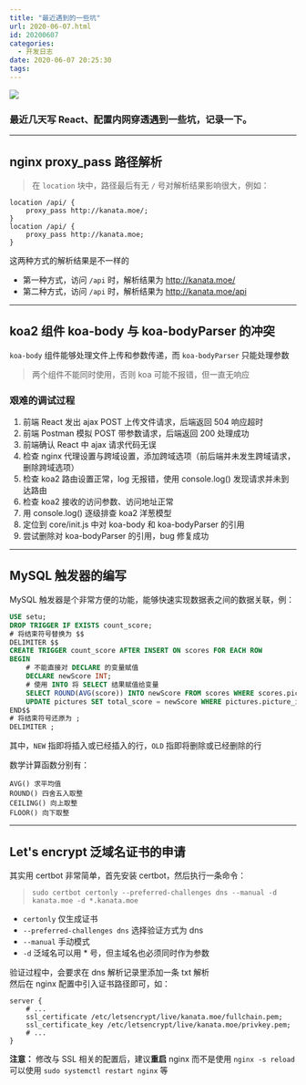 ```yaml
---
title: "最近遇到的一些坑"
url: 2020-06-07.html
id: 20200607
categories:
  - 开发日志
date: 2020-06-07 20:25:30
tags:
---
```


![](/img/post/2020-06-07.jpg)

### 最近几天写 React、配置内网穿透遇到一些坑，记录一下。

---

## nginx proxy_pass 路径解析

> 在 `location` 块中，路径最后有无 `/` 号对解析结果影响很大，例如：

```nginx
location /api/ {
    proxy_pass http://kanata.moe/;
}
location /api/ {
    proxy_pass http://kanata.moe;
}
```

这两种方式的解析结果是不一样的

- 第一种方式，访问 `/api` 时，解析结果为 <http://kanata.moe/>
- 第二种方式，访问 `/api` 时，解析结果为 <http://kanata.moe/api>

---

## koa2 组件 koa-body 与 koa-bodyParser 的冲突

`koa-body` 组件能够处理文件上传和参数传递，而 `koa-bodyParser` 只能处理参数

> 两个组件不能同时使用，否则 koa 可能不报错，但一直无响应

### 艰难的调试过程

1. 前端 React 发出 ajax POST 上传文件请求，后端返回 504 响应超时
1. 前端 Postman 模拟 POST 带参数请求，后端返回 200 处理成功
1. 前端确认 React 中 ajax 请求代码无误
1. 检查 nginx 代理设置与跨域设置，添加跨域选项（前后端并未发生跨域请求，删除跨域选项）
1. 检查 koa2 路由设置正常，log 无报错，使用 console.log() 发现请求并未到达路由
1. 检查 koa2 接收的访问参数、访问地址正常
1. 用 console.log() 逐级排查 koa2 洋葱模型
1. 定位到 core/init.js 中对 koa-body 和 koa-bodyParser 的引用
1. 尝试删除对 koa-bodyParser 的引用，bug 修复成功

---

## MySQL 触发器的编写

MySQL 触发器是个非常方便的功能，能够快速实现数据表之间的数据关联，例：

```sql
USE setu;
DROP TRIGGER IF EXISTS count_score;
# 将结束符号替换为 $$
DELIMITER $$
CREATE TRIGGER count_score AFTER INSERT ON scores FOR EACH ROW
BEGIN
    # 不能直接对 DECLARE 的变量赋值
    DECLARE newScore INT;
    # 使用 INTO 将 SELECT 结果赋值给变量
    SELECT ROUND(AVG(score)) INTO newScore FROM scores WHERE scores.picture_id = NEW.picture_id;
    UPDATE pictures SET total_score = newScore WHERE pictures.picture_id = NEW.picture_id;
END$$
# 将结束符号还原为 ;
DELIMITER ;
```

其中，`NEW` 指即将插入或已经插入的行，`OLD` 指即将删除或已经删除的行

数学计算函数分别有：

`AVG() 求平均值`  
`ROUND() 四舍五入取整`  
`CEILING() 向上取整`  
`FLOOR() 向下取整`

---

## Let's encrypt 泛域名证书的申请

其实用 certbot 非常简单，首先安装 certbot，然后执行一条命令：

> `sudo certbot certonly --preferred-challenges dns --manual -d kanata.moe -d *.kanata.moe`

- `certonly` 仅生成证书
- `--preferred-challenges dns` 选择验证方式为 dns
- `--manual` 手动模式
- `-d` 泛域名可以用 \* 号，但主域名也必须同时作为参数

验证过程中，会要求在 dns 解析记录里添加一条 txt 解析  
然后在 nginx 配置中引入证书路径即可，如：

```nginx
server {
    # ...
    ssl_certificate /etc/letsencrypt/live/kanata.moe/fullchain.pem;
    ssl_certificate_key /etc/letsencrypt/live/kanata.moe/privkey.pem;
    # ...
}
```

**注意：** 修改与 SSL 相关的配置后，建议**重启** nginx 而不是使用 `nginx -s reload`  
可以使用 `sudo systemctl restart nginx` 等
